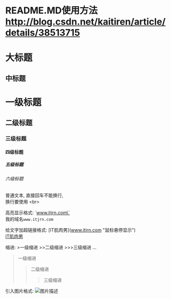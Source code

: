 # README.MD使用方法 http://blog.csdn.net/kaitiren/article/details/38513715

大标题
======

中标题
------

# 一级标题
## 二级标题  
### 三级标题  
#### 四级标题  
##### 五级标题  
###### 六级标题  

普通文本, 直接回车不能换行, <br> 
换行要使用 \<br>

高亮显示格式: \`www.itjrn.com\` <br>
我的域名`www.itjrn.com`

给文字加超链接格式: \[IT肌肉男](www.itjrn.com "鼠标悬停显示") <br>
[IT肌肉男](www.itjrn.com "我的域名")

缩进: >一级缩进 >>二级缩进 >>>三级缩进 ...
>一级缩进
>>二级缩进
>>>三级缩进

引入图片格式:
![图片描述](http://img.blog.csdn.net/20160916152402267) 
